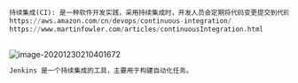 ```python
持续集成(CI): 是一种软件开发实践，采用持续集成时，开发人员会定期将代码变更提交到代码仓，系统会自动运行构建和测试操作。通俗来讲，开发人员每提交一个新的功能，系统就会自动构建一个自动化测试对该功能进行验证。持续集成的好处在于能够及时并快速的发现软件质量问题，能够保证产品在快速迭代的同时也具备高质量。  
https://aws.amazon.com/cn/devops/continuous-integration/    
https://www.martinfowler.com/articles/continuousIntegration.html
    
```

![image-20201230210401672](C:\Users\MUYI\AppData\Roaming\Typora\typora-user-images\image-20201230210401672.png)

```python
Jenkins 是一个持续集成的工具，主要用于构建自动化任务。

    
```

